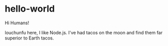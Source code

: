 # hello-world

Hi Humans!

louchunfu here, I like Node.js.
I've had tacos on the moon and find them far superior to Earth tacos.
